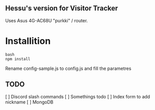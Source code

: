## Hessu's version for Visitor Tracker
Uses Asus 4G-AC68U "purkki" / router. 

# Installition
```
bash
npm install
```

Rename config-sample.js to config.js and fill the parametres

## TODO
[ ] Discord slash commands
[ ] Somethings todo
[ ] Index form to add nickname
[ ] MongoDB